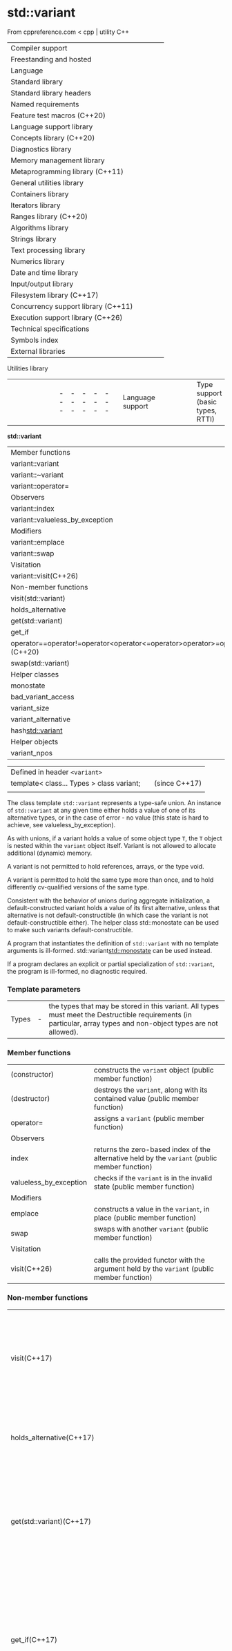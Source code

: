 # std::variant

From cppreference.com
< cpp‎ | utility
C++

|  |  |  |  |  |
| --- | --- | --- | --- | --- |
| Compiler support | | | | |
| Freestanding and hosted | | | | |
| Language | | | | |
| Standard library | | | | |
| Standard library headers | | | | |
| Named requirements | | | | |
| Feature test macros (C++20) | | | | |
| Language support library | | | | |
| Concepts library (C++20) | | | | |
| Diagnostics library | | | | |
| Memory management library | | | | |
| Metaprogramming library (C++11) | | | | |
| General utilities library | | | | |
| Containers library | | | | |
| Iterators library | | | | |
| Ranges library (C++20) | | | | |
| Algorithms library | | | | |
| Strings library | | | | |
| Text processing library | | | | |
| Numerics library | | | | |
| Date and time library | | | | |
| Input/output library | | | | |
| Filesystem library (C++17) | | | | |
| Concurrency support library (C++11) | | | | |
| Execution support library (C++26) | | | | |
| Technical specifications | | | | |
| Symbols index | | | | |
| External libraries | | | | |

Utilities library

|  |  |  |  |  |  |  |  |  |  |  |  |  |  |  |  |  |  |  |  |  |  |  |  |  |  |  |  |  |  |  |  |  |  |  |  |  |  |  |  |  |  |  |  |  |  |  |  |  |  |  |  |  |  |  |  |  |  |  |  |  |  |  |  |  |  |  |  |  |  |  |  |  |  |  |  |  |  |  |  |  |  |  |  |  |  |  |  |  |  |  |  |  |  |  |  |  |  |  |  |  |  |  |  |  |  |  |  |  |  |  |  |  |  |  |  |  |  |  |  |  |  |  |  |  |  |  |  |  |  |  |  |  |  |  |  |  |  |  |  |  |  |  |  |  |  |  |  |  |  |  |  |  |  |  |  |  |  |  |  |  |  |  |  |  |  |  |  |  |  |  |  |  |  |  |  |  |  |  |  |  |  |  |  |  |  |  |  |  |  |  |  |  |  |  |  |  |  |  |  |  |  |  |  |  |  |  |  |  |  |  |  |  |  |  |  |  |  |  |  |  |  |  |  |  |  |  |  |  |  |  |  |  |  |  |  |  |  |  |  |  |  |  |  |  |  |  |  |  |  |  |  |  |  |  |  |  |  |  |  |  |  |  |  |  |  |  |  |  |  |  |  |  |  |  |  |  |  |  |  |  |  |  |  |  |  |  |  |  |  |  |  |  |  |  |  |  |  |  |  |  |  |  |  |  |  |  |  |  |  |  |  |  |  |  |  |  |  |  |  |  |  |  |  |  |  |  |  |  |  |  |  |  |  |  |
| --- | --- | --- | --- | --- | --- | --- | --- | --- | --- | --- | --- | --- | --- | --- | --- | --- | --- | --- | --- | --- | --- | --- | --- | --- | --- | --- | --- | --- | --- | --- | --- | --- | --- | --- | --- | --- | --- | --- | --- | --- | --- | --- | --- | --- | --- | --- | --- | --- | --- | --- | --- | --- | --- | --- | --- | --- | --- | --- | --- | --- | --- | --- | --- | --- | --- | --- | --- | --- | --- | --- | --- | --- | --- | --- | --- | --- | --- | --- | --- | --- | --- | --- | --- | --- | --- | --- | --- | --- | --- | --- | --- | --- | --- | --- | --- | --- | --- | --- | --- | --- | --- | --- | --- | --- | --- | --- | --- | --- | --- | --- | --- | --- | --- | --- | --- | --- | --- | --- | --- | --- | --- | --- | --- | --- | --- | --- | --- | --- | --- | --- | --- | --- | --- | --- | --- | --- | --- | --- | --- | --- | --- | --- | --- | --- | --- | --- | --- | --- | --- | --- | --- | --- | --- | --- | --- | --- | --- | --- | --- | --- | --- | --- | --- | --- | --- | --- | --- | --- | --- | --- | --- | --- | --- | --- | --- | --- | --- | --- | --- | --- | --- | --- | --- | --- | --- | --- | --- | --- | --- | --- | --- | --- | --- | --- | --- | --- | --- | --- | --- | --- | --- | --- | --- | --- | --- | --- | --- | --- | --- | --- | --- | --- | --- | --- | --- | --- | --- | --- | --- | --- | --- | --- | --- | --- | --- | --- | --- | --- | --- | --- | --- | --- | --- | --- | --- | --- | --- | --- | --- | --- | --- | --- | --- | --- | --- | --- | --- | --- | --- | --- | --- | --- | --- | --- | --- | --- | --- | --- | --- | --- | --- | --- | --- | --- | --- | --- | --- | --- | --- | --- | --- | --- | --- | --- | --- | --- | --- | --- | --- | --- | --- | --- | --- | --- | --- | --- | --- | --- | --- | --- | --- | --- | --- | --- | --- | --- | --- | --- | --- | --- | --- | --- | --- | --- | --- | --- | --- | --- | --- | --- | --- | --- | --- | --- | --- | --- | --- | --- | --- | --- | --- | --- | --- | --- | --- | --- | --- | --- | --- | --- | --- | --- | --- | --- |
| |  |  |  |  |  | | --- | --- | --- | --- | --- | | Language support | | | | | | Type support (basic types, RTTI) | | | | | | Library feature-test macros (C++20) | | | | | | Program utilities | | | | | | Coroutine support (C++20) | | | | | | Variadic functions | | | | | | is_constant_evaluated(C++20) | | | | | | is_within_lifetime(C++26) | | | | | | initializer_list(C++11) | | | | | | source_location(C++20) | | | | | | Three-way comparison | | | | | | three_way_comparablethree_way_comparable_with(C++20)(C++20) | | | | | | strong_ordering(C++20) | | | | | | weak_ordering(C++20) | | | | | | partial_ordering(C++20) | | | | | | common_comparison_category(C++20) | | | | | | compare_three_way_result(C++20) | | | | | | compare_three_way(C++20) | | | | | | strong_order(C++20) | | | | | | weak_order(C++20) | | | | | | partial_order(C++20) | | | | | | compare_strong_order_fallback(C++20) | | | | | | compare_weak_order_fallback(C++20) | | | | | | compare_partial_order_fallback(C++20) | | | | | | |  |  |  |  |  |  |  |  |  |  |  |  | | --- | --- | --- | --- | --- | --- | --- | --- | --- | --- | --- | --- | | |  |  |  |  |  | | --- | --- | --- | --- | --- | | is_eqis_ltis_lteq(C++20)(C++20)(C++20) | | | | | | |  |  |  |  |  | | --- | --- | --- | --- | --- | | is_neqis_gtis_gteq(C++20)(C++20)(C++20) | | | | | | | |  | | | | | | |  |  |  |  |  | | --- | --- | --- | --- | --- | | General utilities | | | | | | |  |  |  |  |  | | --- | --- | --- | --- | --- | | Function objects | | | | | | Bit manipulation (C++20) | | | | | | bitset | | | | | | hash(C++11) | | | | | | | Relational operators (deprecated in C++20) | | | | | | |  |  |  |  |  |  |  |  |  |  |  |  | | --- | --- | --- | --- | --- | --- | --- | --- | --- | --- | --- | --- | | |  |  |  |  |  | | --- | --- | --- | --- | --- | | rel_ops::operator!=rel_ops::operator> | | | | | | |  |  |  |  |  | | --- | --- | --- | --- | --- | | rel_ops::operator<=rel_ops::operator>= | | | | | | | Integer comparison functions | | | | | | |  |  |  |  |  | | --- | --- | --- | --- | --- | | cmp_equalcmp_lesscmp_less_than(C++20)(C++20)(C++20) | | | | | | |  |  |  |  |  | | --- | --- | --- | --- | --- | | cmp_not_equalcmp_greatercmp_greater_than(C++20)(C++20)(C++20) | | | | | | | in_range(C++20) | | | | | | Swap and type operations | | | | | | |  |  |  |  |  | | --- | --- | --- | --- | --- | | swap | | | | | | ranges::swap(C++20) | | | | | | exchange(C++14) | | | | | | declval(C++11) | | | | | | to_underlying(C++23) | | | | | | |  |  |  |  |  | | --- | --- | --- | --- | --- | | forward(C++11) | | | | | | forward_like(C++23) | | | | | | move(C++11) | | | | | | move_if_noexcept(C++11) | | | | | | as_const(C++17) | | | | | | | Common vocabulary types | | | | | | |  |  |  |  |  | | --- | --- | --- | --- | --- | | pair | | | | | | tuple(C++11) | | | | | | optional(C++17) | | | | | | any(C++17) | | | | | | ****variant****(C++17) | | | | | | |  |  |  |  |  | | --- | --- | --- | --- | --- | | tuple_size(C++11) | | | | | | tuple_element(C++11) | | | | | | apply(C++17) | | | | | | make_from_tuple(C++17) | | | | | | expected(C++23) | | | | | | |  | | | | | |  | | | | | |  | | | | | | |

****std::variant****

|  |  |  |  |  |
| --- | --- | --- | --- | --- |
| Member functions | | | | |
| variant::variant | | | | |
| variant::~variant | | | | |
| variant::operator= | | | | |
| Observers | | | | |
| variant::index | | | | |
| variant::valueless_by_exception | | | | |
| Modifiers | | | | |
| variant::emplace | | | | |
| variant::swap | | | | |
| Visitation | | | | |
| variant::visit(C++26) | | | | |
| Non-member functions | | | | |
| visit(std::variant) | | | | |
| holds_alternative | | | | |
| get(std::variant) | | | | |
| get_if | | | | |
| operator==operator!=operator<operator<=operator>operator>=operator<=>(C++20) | | | | |
| swap(std::variant) | | | | |
| Helper classes | | | | |
| monostate | | | | |
| bad_variant_access | | | | |
| variant_size | | | | |
| variant_alternative | | | | |
| hash<std::variant> | | | | |
| Helper objects | | | | |
| variant_npos | | | | |

|  |  |  |
| --- | --- | --- |
| Defined in header `<variant>` |  |  |
| template< class... Types >  class variant; |  | (since C++17) |
|  |  |  |

The class template `std::variant` represents a type-safe union. An instance of `std::variant` at any given time either holds a value of one of its alternative types, or in the case of error - no value (this state is hard to achieve, see valueless_by_exception).

As with unions, if a variant holds a value of some object type `T`, the `T` object is nested within the `variant` object itself. Variant is not allowed to allocate additional (dynamic) memory.

A variant is not permitted to hold references, arrays, or the type void.

A variant is permitted to hold the same type more than once, and to hold differently cv-qualified versions of the same type.

Consistent with the behavior of unions during aggregate initialization, a default-constructed variant holds a value of its first alternative, unless that alternative is not default-constructible (in which case the variant is not default-constructible either). The helper class std::monostate can be used to make such variants default-constructible.

A program that instantiates the definition of `std::variant` with no template arguments is ill-formed. std::variant<std::monostate> can be used instead.

If a program declares an explicit or partial specialization of `std::variant`, the program is ill-formed, no diagnostic required.

### Template parameters

|  |  |  |
| --- | --- | --- |
| Types | - | the types that may be stored in this variant. All types must meet the Destructible requirements (in particular, array types and non-object types are not allowed). |

### Member functions

|  |  |
| --- | --- |
| (constructor) | constructs the `variant` object   (public member function) |
| (destructor) | destroys the `variant`, along with its contained value   (public member function) |
| operator= | assigns a `variant`   (public member function) |
| Observers | |
| index | returns the zero-based index of the alternative held by the `variant`   (public member function) |
| valueless_by_exception | checks if the `variant` is in the invalid state   (public member function) |
| Modifiers | |
| emplace | constructs a value in the `variant`, in place   (public member function) |
| swap | swaps with another `variant`   (public member function) |
| Visitation | |
| visit(C++26) | calls the provided functor with the argument held by the `variant`   (public member function) |

### Non-member functions

|  |  |
| --- | --- |
| visit(C++17) | calls the provided functor with the arguments held by one or more `variant`s   (function template) |
| holds_alternative(C++17) | checks if a `variant` currently holds a given type   (function template) |
| get(std::variant)(C++17) | reads the value of the variant given the index or the type (if the type is unique), throws on error   (function template) |
| get_if(C++17) | obtains a pointer to the value of a pointed-to `variant` given the index or the type (if unique), returns null on error   (function template) |
| operator==operator!=operator<operator<=operator>operator>=operator<=>(C++17)(C++17)(C++17)(C++17)(C++17)(C++17)(C++20) | compares `variant` objects as their contained values   (function template) |
| std::swap(std::variant)(C++17) | specializes the std::swap algorithm   (function template) |

### Helper classes

|  |  |
| --- | --- |
| monostate(C++17) | placeholder type for use as the first alternative in a `variant` of non-default-constructible types   (class) |
| bad_variant_access(C++17) | exception thrown on invalid accesses to the value of a `variant`   (class) |
| variant_sizevariant_size_v(C++17) | obtains the size of the `variant`'s list of alternatives at compile time (class template) (variable template) |
| variant_alternativevariant_alternative_t(C++17) | obtains the type of the alternative specified by its index, at compile time (class template) (alias template) |
| std::hash<std::variant>(C++17) | hash support for ****std::variant****   (class template specialization) |

### Helper objects

|  |  |
| --- | --- |
| variant_npos(C++17) | index of the `variant` in the invalid state   (constant) |

### Notes

| Feature-test macro | Value | Std | Feature |
| --- | --- | --- | --- |
| `__cpp_lib_variant` | `201606L` | (C++17) | `std::variant`: a type-safe union |
| `202102L` | (C++23) (DR17) | std::visit for classes derived from `std::variant` |
| `202106L` | (C++23) (DR20) | Fully `constexpr` `std::variant` |
| `202306L` | (C++26) | Member `visit` |

### Example

Run this code

```
#include <cassert>
#include <iostream>
#include <string>
#include <variant>
 
int main()
{
    std::variant<int, float> v, w;
    v = 42; // v contains int
    int i = std::get<int>(v);
    assert(42 == i); // succeeds
    w = std::get<int>(v);
    w = std::get<0>(v); // same effect as the previous line
    w = v; // same effect as the previous line
 
//  std::get<double>(v); // error: no double in [int, float]
//  std::get<3>(v);      // error: valid index values are 0 and 1
 
    try
    {
        std::get<float>(w); // w contains int, not float: will throw
    }
    catch (const std::bad_variant_access& ex)
    {
        std::cout << ex.what() << '\n';
    }
 
    using namespace std::literals;
 
    std::variant<std::string> x("abc");
    // converting constructors work when unambiguous
    x = "def"; // converting assignment also works when unambiguous
 
    std::variant<std::string, void const*> y("abc");
    // casts to void const* when passed a char const*
    assert(std::holds_alternative<void const*>(y)); // succeeds
    y = "xyz"s;
    assert(std::holds_alternative<std::string>(y)); // succeeds
}

```

Possible output:

```
std::get: wrong index for variant

```

### Defect reports

The following behavior-changing defect reports were applied retroactively to previously published C++ standards.

| DR | Applied to | Behavior as published | Correct behavior |
| --- | --- | --- | --- |
| LWG 2901 | C++17 | specialization of std::uses_allocator provided, but `std::variant` cannot properly support allocators | specialization removed |
| LWG 3990 | C++17 | a program could declare an explicit or partial specialization of `std::variant` | the program is ill-formed in this case (no diagnostic required) |

### See also

|  |  |
| --- | --- |
| in_placein_place_typein_place_indexin_place_tin_place_type_tin_place_index_t(C++17) | in-place construction tag (tag) |
| optional(C++17) | a wrapper that may or may not hold an object   (class template) |
| any(C++17) | objects that hold instances of any CopyConstructible type   (class) |

Retrieved from "<https://en.cppreference.com/mwiki/index.php?title=cpp/utility/variant&oldid=179519>"

##### Navigation

- Online version
- Offline version retrieved 2025-02-09 16:39.

- This page was last modified on 11 January 2025, at 14:45.